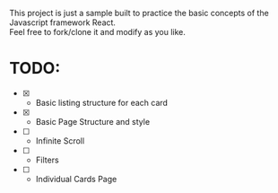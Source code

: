 This project is just a sample built to practice the basic concepts of the Javascript framework React.  
Feel free to fork/clone it and modify as you like.  

# TODO:
- [x] - Basic listing structure for each card
- [x] - Basic Page Structure and style
- [ ] - Infinite Scroll
- [ ] - Filters
- [ ] - Individual Cards Page
